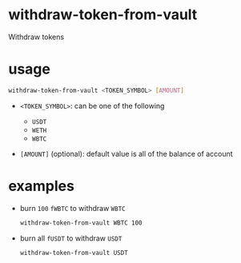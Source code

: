 # withdraw-token-from-vault

Withdraw tokens 

# usage

```sh
withdraw-token-from-vault <TOKEN_SYMBOL> [AMOUNT]
```

- `<TOKEN_SYMBOL>`: can be one of the following
  
    - `USDT`
    - `WETH`
    - `WBTC`
    
- `[AMOUNT]` (optional): default value is all of the balance of account

# examples

- burn `100` `fWBTC` to withdraw `WBTC`

    ```sh
    withdraw-token-from-vault WBTC 100 
    ```

- burn all `fUSDT` to withdraw `USDT`

    ```sh
    withdraw-token-from-vault USDT 
    ```
